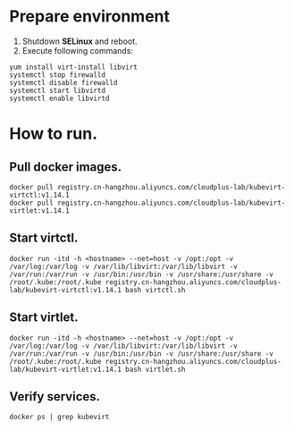 
# Prepare environment

1. Shutdown **SELinux** and reboot.
2. Execute following commands:
```
yum install virt-install libvirt 
systemctl stop firewalld
systemctl disable firewalld
systemctl start libvirtd
systemctl enable libvirtd
```

# How to run.
## Pull docker images.
```
docker pull registry.cn-hangzhou.aliyuncs.com/cloudplus-lab/kubevirt-virtctl:v1.14.1
docker pull registry.cn-hangzhou.aliyuncs.com/cloudplus-lab/kubevirt-virtlet:v1.14.1
```
## Start virtctl.

```
docker run -itd -h <hostname> --net=host -v /opt:/opt -v /var/log:/var/log -v /var/lib/libvirt:/var/lib/libvirt -v /var/run:/var/run -v /usr/bin:/usr/bin -v /usr/share:/usr/share -v /root/.kube:/root/.kube registry.cn-hangzhou.aliyuncs.com/cloudplus-lab/kubevirt-virtctl:v1.14.1 bash virtctl.sh
```

## Start virtlet.

```
docker run -itd -h <hostname> --net=host -v /opt:/opt -v /var/log:/var/log -v /var/lib/libvirt:/var/lib/libvirt -v /var/run:/var/run -v /usr/bin:/usr/bin -v /usr/share:/usr/share -v /root/.kube:/root/.kube registry.cn-hangzhou.aliyuncs.com/cloudplus-lab/kubevirt-virtlet:v1.14.1 bash virtlet.sh
```

## Verify services.
```
docker ps | grep kubevirt
```
